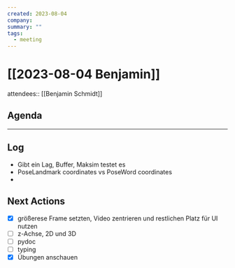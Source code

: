 ```yaml
---
created: 2023-08-04
company: 
summary: ""
tags:
  - meeting
---
```


# [[2023-08-04 Benjamin]]

attendees:: [[Benjamin Schmidt]]

## Agenda

---

## Log

- Gibt ein Lag, Buffer, Maksim testet es
- PoseLandmark coordinates vs PoseWord coordinates
-

## Next Actions

- [x] größerese Frame setzten, Video zentrieren und restlichen Platz für UI nutzen
- [ ] z-Achse, 2D und 3D
- [ ] pydoc
- [ ] typing
- [x] Übungen anschauen
